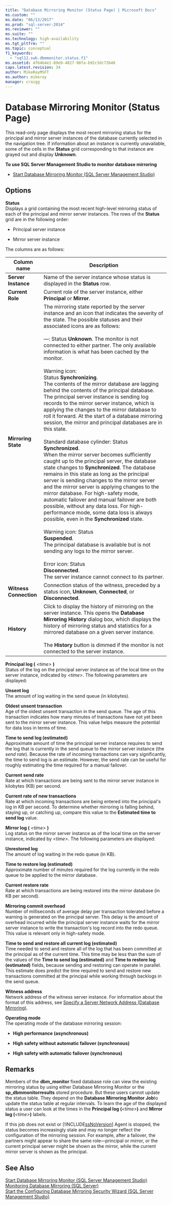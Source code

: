 ```yaml
---
title: "Database Mirroring Monitor (Status Page) | Microsoft Docs"
ms.custom: ""
ms.date: "06/13/2017"
ms.prod: "sql-server-2014"
ms.reviewer: ""
ms.suite: ""
ms.technology: high-availability
ms.tgt_pltfrm: ""
ms.topic: conceptual
f1_keywords: 
  - "sql12.swb.dbmmonitor.status.f1"
ms.assetid: 4f64b4e1-89e9-4827-98fa-b92c3dc73b48
caps.latest.revision: 34
author: MikeRayMSFT
ms.author: mikeray
manager: craigg
---
```

# Database Mirroring Monitor (Status Page)
  This read-only page displays the most recent mirroring status for the principal and mirror server instances of the database currently selected in the navigation tree. If information about an instance is currently unavailable, some of the cells in the **Status** grid corresponding to that instance are grayed out and display **Unknown**.  
  
 **To use SQL Server Management Studio to monitor database mirroring**  
  
-   [Start Database Mirroring Monitor &#40;SQL Server Management Studio&#41;](../database-mirroring/start-database-mirroring-monitor-sql-server-management-studio.md)  
  
## Options  
 **Status**  
 Displays a grid containing the most recent high-level mirroring status of each of the principal and mirror server instances. The rows of the **Status** grid are in the following order:  
  
-   Principal server instance  
  
-   Mirror server instance  
  
 The columns are as follows:  
  
|Column name|Description|  
|-----------------|-----------------|  
|**Server Instance**|Name of the server instance whose status is displayed in the **Status** row.|  
|**Current Role**|Current role of the server instance, either **Principal** or **Mirror**.|  
|**Mirroring State**|The mirroring state reported by the server instance and an icon that indicates the severity of the state. The possible statuses and their associated icons are as follows:<br /><br /> —: Status **Unknown**. The monitor is not connected to either partner. The only available information is what has been cached by the monitor.<br /><br /> Warning icon: <br />                            Status **Synchronizing**.<br />                          The contents of the mirror database are lagging behind the contents of the principal database. The principal server instance is sending log records to the mirror server instance, which is applying the changes to the mirror database to roll it forward. At the start of a database mirroring session, the mirror and principal databases are in this state.<br /><br /> Standard database cylinder: Status<br />                            **Synchronized**.<br />                          When the mirror server becomes sufficiently caught up to the principal server, the database state changes to **Synchronized**. The database remains in this state as long as the principal server is sending changes to the mirror server and the mirror server is applying changes to the mirror database. For high-safety mode, automatic failover and manual failover are both possible, without any data loss. For high-performance mode, some data loss is always possible, even in the **Synchronized** state.<br /><br /> Warning icon: Status<br />                            **Suspended**.<br />                            The principal database is available but is not sending any logs to the mirror server.<br /><br /> Error icon: Status <br />                            **Disconnected**.<br />                          The server instance cannot connect to its partner.|  
|**Witness Connection**|Connection status of the witness, preceded by a status icon, **Unknown**, **Connected**, or **Disconnected**.|  
|**History**|Click to display the history of mirroring on the server instance. This opens the **Database Mirroring History** dialog box, which displays the history of mirroring status and statistics for a mirrored database on a given server instance.<br /><br /> The **History** button is dimmed if the monitor is not connected to the server instance.|  
  
 **Principal log (** *\<time>* **)**  
 Status of the log on the principal server instance as of the local time on the server instance, indicated by *\<time>*. The following parameters are displayed:  
  
 **Unsent log**  
 The amount of log waiting in the send queue (in kilobytes).  
  
 **Oldest unsent transaction**  
 Age of the oldest unsent transaction in the send queue. The age of this transaction indicates how many minutes of transactions have not yet been sent to the mirror server instance. This value helps measure the potential for data loss in terms of time.  
  
 **Time to send log (estimated)**  
 Approximate amount of time the principal server instance requires to send the log that is currently in the send queue to the mirror server instance (the *send rate*). Because the rate of incoming transactions can vary significantly, the time to send log is an estimate. However, the send rate can be useful for roughly estimating the time required for a manual failover.  
  
 **Current send rate**  
 Rate at which transactions are being sent to the mirror server instance in kilobytes (KB) per second.  
  
 **Current rate of new transactions**  
 Rate at which incoming transactions are being entered into the principal's log in KB per second. To determine whether mirroring is falling behind, staying up, or catching up, compare this value to the **Estimated time to send log** value.  
  
 **Mirror log (** *\<time>* **)**  
 Log status on the mirror server instance as of the local time on the server instance, indicated by *\<time>*. The following parameters are displayed:  
  
 **Unrestored log**  
 The amount of log waiting in the redo queue (in KB).  
  
 **Time to restore log (estimated)**  
 Approximate number of minutes required for the log currently in the redo queue to be applied to the mirror database.  
  
 **Current restore rate**  
 Rate at which transactions are being restored into the mirror database (in KB per second).  
  
 **Mirroring commit overhead**  
 Number of milliseconds of average delay per transaction tolerated before a warning is generated on the principal server. This delay is the amount of overhead incurred while the principal server instance waits for the mirror server instance to write the transaction's log record into the redo queue. This value is relevant only in high-safety mode.  
  
 **Time to send and restore all current log (estimated)**  
 Time needed to send and restore all of the log that has been committed at the principal as of the current time. This time may be less than the sum of the values of the **Time to send log (estimated)** and **Time to restore log (estimated)** fields, because sending and restoring can operate in parallel. This estimate does predict the time required to send and restore new transactions committed at the principal while working through backlogs in the send queue.  
  
 **Witness address**  
 Network address of the witness server instance. For information about the format of this address, see [Specify a Server Network Address &#40;Database Mirroring&#41;](specify-a-server-network-address-database-mirroring.md).  
  
 **Operating mode**  
 The operating mode of the database mirroring session:  
  
-   **High performance (asynchronous)**  
  
-   **High safety without automatic failover (synchronous)**  
  
-   **High safety with automatic failover (synchronous)**  
  
## Remarks  
 Members of the **dbm_monitor** fixed database role can view the existing mirroring status by using either Database Mirroring Monitor or the **sp_dbmmonitorresults** stored procedure. But these users cannot update the status table. They depend on the **Database Mirroring Monitor Job**to update the status table at regular intervals. To learn the age of the displayed status a user can look at the times in the **Principal log (***\<time>***)** and **Mirror log (***\<time>***)** labels.  
  
 If this job does not exist or [!INCLUDE[ssNoVersion](../../includes/ssnoversion-md.md)] Agent is stopped, the status becomes increasingly stale and may no longer reflect the configuration of the mirroring session. For example, after a failover, the partners might appear to share the same role—principal or mirror, or the current principal server might be shown as the mirror, while the current mirror server is shown as the principal.  
  
## See Also  
 [Start Database Mirroring Monitor &#40;SQL Server Management Studio&#41;](../database-mirroring/start-database-mirroring-monitor-sql-server-management-studio.md)   
 [Monitoring Database Mirroring &#40;SQL Server&#41;](database-mirroring-sql-server.md)   
 [Start the Configuring Database Mirroring Security Wizard &#40;SQL Server Management Studio&#41;](start-the-configuring-database-mirroring-security-wizard.md)  
  
  
